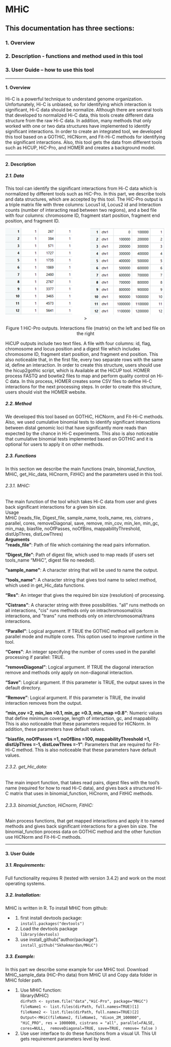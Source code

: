 # MHiC
## This documentation has three sections:
### 1.	Overview
### 2.	Description - functions and method used in this tool
### 3.	User Guide – how to use this tool


------------

#### 1.	Overview 
Hi-C is a powerful technique to understand genome organization. Unfortunately, Hi-C is unbiased, so for identifying which interaction is significant, Hi-C data should be normalize. Although there are several tools that developed to normalized Hi-C data, this tools create different data structure from the raw Hi-C data. In addition, many methods that only worked with one or two data structures have implemented to identify significant interactions.
In order to create an integrated tool, we developed this tool based on a GOTHiC, HiCNorm, and Fit-Hi-C methods for identifying the significant interactions. Also, this tool gets the data from different tools such as HiCUP, HiC-Pro, and HOMER and creates a background model.

------------

#### 2. Description
##### 2.1. Data
This tool can identify the significant interactions from Hi-C data which is normalized by different tools such as HiC-Pro. In this part, we describe tools and data structures, which are accepted by this tool.
The HiC-Pro output is a triple matrix file with three columns: Locus1 id, Locus2 id and Interaction counts (number of interacting read between two regions), and a bed file with four columns: chromosome ID, fragment start position, fragment end position, and fragment ID. 
<p class="image" align="center">
<img  src="https://github.com/MHi-C/MHiCUI/blob/master/image/s8.png">>
<p align="center">Figure 1 HiC-Pro outputs. Interactions file (matrix) on the left and bed file on the right</p>
</p>
HiCUP outputs include two text files. A file with four columns: id, flag, chromosome and locus position and a digest file which includes chromosome ID, fragment start position, and fragment end position. This also noticeable that, in the first file, every two separate rows with the same id, define an interaction. In order to create this structure, users should use the hicup2gothic script, which is Available at the HiCUP tool.
HOMER process FASTQ and bowtie2 files to map and perform quality control on Hi-C data. In this process, HOMER creates some CSV files to define Hi-C interactions for the next processing steps. In order to create this structure, users should visit the HOMER website.  
  
##### 2.2.	Method
We developed this tool based on GOTHiC, HiCNorm, and Fit-Hi-C methods. Also, we used cumulative binomial tests to identify significant interactions between distal genomic loci that have signiﬁcantly more reads than expected by the chance in Hi-C experiments. This also is also noticeable that cumulative binomial tests implemented based on GOTHiC and it is optional for users to apply it on other methods.  
##### 2.3.	Functions
In this section we describe the main functions (main, binomial_function, MHiC, get_Hic_data, HiCnorm, FitHiC) and the parameters used in this tool.
###### 2.3.1.	MHiC:
The main function of the tool which takes Hi-C data from user and gives back significant interactions for a given bin size.  
Usage  
MHiC (reads_file, Digest_file, sample_name, tools_name, res, cistrans , parallel, cores, removeDiagonal, save, remove, min_cov, min_len, min_gc, min_map, biasfile, noOfPasses, noOfBins, mappabilityThreshold, distUpThres, distLowThres)  
**Arguments**  
**“reads_file”**: Path of file which containing the read pairs information.  
  
**“Digest_file”**: Path of digest file, which used to map reads (if users set tools_name “MHiC”, digest file no needed).  
  
**“sample_name”**: A character string that will be used to name the output.  
  
**“tools_name”**: A character string that gives tool name to select method, which used in get_Hic_data functions.  
  
**“Res”**: An integer that gives the required bin size (resolution) of processing.  
  
**“Cistrans”**: A character string with three possibilities. "all" runs methods on all interactions, "cis" runs methods only on intrachromosomal/cis interactions, and "trans" runs methods only on interchromosomal/trans interactions.
  
**“Parallel”**: Logical argument. If TRUE the GOTHiC method will perform in parallel mode and multiple cores. This option used to improve runtime in the tool.  
  
**“Cores”**: An integer specifying the number of cores used in the parallel processing if parallel: TRUE.  
  
**“removeDiagonal”**: Logical argument. If TRUE the diagonal interaction remove and methods only apply on non-diagonal interaction.  
  
**“Save”**: Logical argument. If this parameter is TRUE, the output saves in the default directory.  
  
**“Remove”**: Logical argument. If this parameter is TRUE, the invalid interaction removes from the output.  
  
**“min_cov =2, min_len =0.1, min_gc =0.3, min_map =0.8”**: Numeric values that define minimum coverage, length of interaction, gc, and mappability. This is also noticeable that these parameters requied for HiCNorm. In addition, these parameters have default values.  
  
**“biasfile, noOfPasses =1, noOfBins =100, mappabilityThreshold =1, distUpThres =-1, distLowThres =-1”**: Parameters that are required for Fit-Hi-C method. This is also noticeable that these parameters have default values.  
###### 2.3.2.	get_Hic_data:
The main import function, that takes read pairs, digest files with the tool’s name (required for how to read Hi-C data), and gives back a structured Hi-C matrix that uses in binomial_function, HiCnorm, and FitHiC methods.
  
###### 2.3.3.	binomial_function, HiCnorm, FitHiC:
Main process functions, that get mapped interactions and apply it to named methods and gives back significant interactions for a given bin size. The binomial_function process data on GOTHiC method and the other function use HiCNorm and Fit-Hi-C methods.

------------

#### 3.	User Guide
##### 3.1.	Requirements:
Full functionality requires R (tested with version 3.4.2) and work on the most operating systems.
  
##### 3.2.	Installation:
MHiC is written in R. To install MHiC from github: 
- 1.	first install devtools package:  
`install.packages("devtools")`  
- 2.	Load the devtools package  
`library(devtools)`  
- 3.	use install_github("author/package").  
`install_github("Skhakmardan/MHiC")`  
##### 3.3.	Example:
In this part we describe some example for use MHiC tool.
Download MHiC_sample_data (HiC-Pro data) from MHiC UI and Copy data folder in MHiC folder path.
- 1.	Use MHiC function:  
library(MHiC)  
`dirPath <- system.file("data","HiC-Pro", package="MHiC")`  
`fileName1 <- list.files(dirPath, full.names=TRUE)[1]`  
`fileName2 <- list.files(dirPath, full.names=TRUE)[2]`  
`Output<-MHiC(fileName2, fileName1, "dixon_2M_100000", "HiC_PRO", res = 1000000, cistrans = "all", parallel=FALSE, cores=NULL,  removeDiagonal=TRUE, save=TRUE, remove= false )`
- 2.	Use user interface to do these functions from a visual UI. This UI gets requirement parameters level by level.
